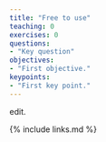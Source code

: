 ```yaml
---
title: "Free to use"
teaching: 0
exercises: 0
questions:
- "Key question"
objectives:
- "First objective."
keypoints:
- "First key point."
---
```


edit.

{% include links.md %}
